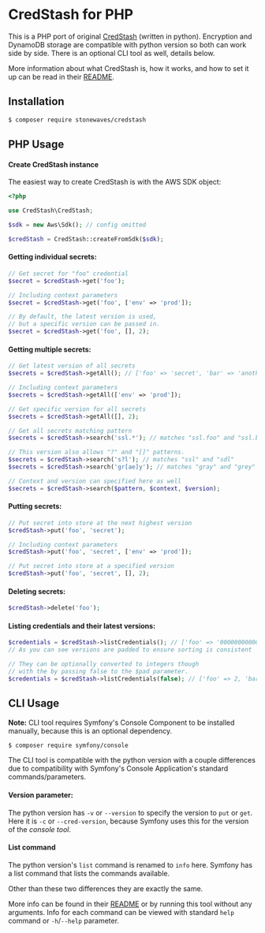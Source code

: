 # CredStash for PHP

This is a PHP port of original [CredStash][cs] (written in python).
Encryption and DynamoDB storage are compatible with python version so both can work side by side.
There is an optional CLI tool as well, details below.

More information about what CredStash is, how it works, and how to set it up can be read in their [README][cs].

## Installation

```txt
$ composer require stonewaves/credstash
```

## PHP Usage

#### Create CredStash instance
The easiest way to create CredStash is with the AWS SDK object:
```php
<?php

use CredStash\CredStash;

$sdk = new Aws\Sdk(); // config omitted

$credStash = CredStash::createFromSdk($sdk);

```

#### Getting individual secrets:
```php
// Get secret for "foo" credential
$secret = $credStash->get('foo');

// Including context parameters
$secret = $credStash->get('foo', ['env' => 'prod']);

// By default, the latest version is used,
// but a specific version can be passed in.
$secret = $credStash->get('foo', [], 2);
```

#### Getting multiple secrets:
```php
// Get latest version of all secrets
$secrets = $credStash->getAll(); // ['foo' => 'secret', 'bar' => 'another secret'];

// Including context parameters
$secrets = $credStash->getAll(['env' => 'prod']);

// Get specific version for all secrets
$secrets = $credStash->getAll([], 2);

// Get all secrets matching pattern
$secrets = $credStash->search('ssl.*'); // matches "ssl.foo" and "ssl.bar"

// This version also allows "?" and "[]" patterns.
$secrets = $credStash->search('s?l'); // matches "ssl" and "sdl"
$secrets = $credStash->search('gr[ae]y'); // matches "gray" and "grey"

// Context and version can specified here as well
$secrets = $credStash->search($pattern, $context, $version);
```

#### Putting secrets:
```php
// Put secret into store at the next highest version
$credStash->put('foo', 'secret');

// Including context parameters
$credStash->put('foo', 'secret', ['env' => 'prod']);

// Put secret into store at a specified version
$credStash->put('foo', 'secret', [], 2);
```

#### Deleting secrets:
```php
$credStash->delete('foo');
```

#### Listing credentials and their latest versions:
```php
$credentials = $credStash->listCredentials(); // ['foo' => '000000000000000002', 'bar' => '000000000000000003'];
// As you can see versions are padded to ensure sorting is consistent

// They can be optionally converted to integers though
// with the by passing false to the $pad parameter.
$credentials = $credStash->listCredentials(false); // ['foo' => 2, 'bar' => 3];
```

## CLI Usage

**Note:** CLI tool requires Symfony's Console Component to be installed manually, 
because this is an optional dependency.
```bash
$ composer require symfony/console 
```

The CLI tool is compatible with the python version with a couple differences due to
compatibility with Symfony's Console Application's standard commands/parameters.

#### Version parameter:
The python version has `-v` or `--version` to specify the version to `put` or `get`.
Here it is `-c` or `--cred-version`, because Symfony uses this for the version of the _console tool_.

#### List command
The python version's `list` command is renamed to `info` here.
Symfony has a list command that lists the commands available.

Other than these two differences they are exactly the same.

More info can be found in their [README][cs-cli] or by running this tool without any arguments.
Info for each command can be viewed with standard `help` command or `-h`/`--help` parameter.

[cs]: https://github.com/fugue/credstash
[cs-cli]: https://github.com/fugue/credstash#usage
